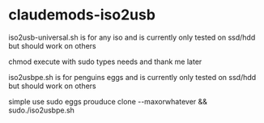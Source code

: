 # claudemods-iso2usb

iso2usb-universal.sh is for any iso and is currently only tested on ssd/hdd but should work on others

chmod execute with sudo types needs and thank me later

iso2usbpe.sh is for penguins eggs and is currently only tested on ssd/hdd but should work on others

simple use sudo eggs prouduce clone --maxorwhatever && sudo./iso2usbpe.sh
